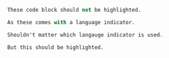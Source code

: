 ```python
These code block should not be highlighted.
```

```py
As these comes with a language indicator.
```

```java
Shouldn't matter which langauge indicator is used.
```

```python
But this should be highlighted.
```
